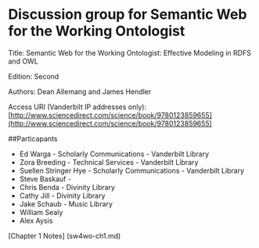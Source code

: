 # Discussion group for Semantic Web for the Working Ontologist

Title: Semantic Web for the Working Ontologist: Effective Modeling in RDFS and OWL

Edition: Second

Authors: Dean Allemang and James Hendler

Access URI (Vanderbilt IP addresses only): [http://www.sciencedirect.com/science/book/9780123859655](http://www.sciencedirect.com/science/book/9780123859655)

##Particapants
  * Ed Warga - Scholarly Communications - Vanderbilt Library
  * Zora Breeding - Technical Services - Vanderbilt Library
  * Suellen Stringer Hye - Scholarly Communications - Vanderbilt Library
  * Steve Baskauf - 
  * Chris Benda - Divinity Library
  * Cathy Jill - Divinity Library
  * Jake Schaub - Music Library
  * William Sealy
  * Alex Aysis

[Chapter 1 Notes] (sw4wo-ch1.md)




